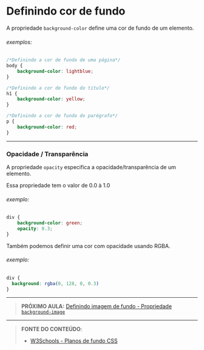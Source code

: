 # Definindo cor de fundo

A propriedade `background-color` define uma cor de fundo de um elemento.

###### exemplos:

``` css
/*Definindo a cor de fundo de uma página*/
body {
    background-color: lightblue;
}

/*Definindo a cor de fundo do titulo*/
h1 {
    background-color: yellow;
}

/*Definindo a cor de fundo do parégrafo*/
p {
    background-color: red;
}
```

---

### Opacidade / Transparência

A propriedade `opacity` especifica a opacidade/transparência de um elemento.

Essa propriedade tem o valor de 0.0 à 1.0

###### exemplo:

```css
div {
    background-color: green;
    opacity: 0.3;
}
```

Também podemos definir uma cor com opacidade usando RGBA.

###### exemplo:

```css
div {
  background: rgba(0, 128, 0, 0.3)
}
```

***

> **PRÓXIMO AULA:** [Definindo imagem de fundo - Propriedade `background-image`](../3.2-background-image)

***


> **FONTE DO CONTEÚDO**:
>
> - [W3Schools - Planos de fundo CSS](https://www.w3schools.com/css/css_background.asp)
